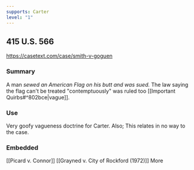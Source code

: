 ```yaml
---
supports: Carter
level: "1"
---
```

## 415 U.S. 566

https://casetext.com/case/smith-v-goguen

### Summary

A man *sewed an American Flag on his butt and was sued.* 
The law saying the flag can't be treated "contemptuously" was ruled too [[Important Quirbs#^802bce|vague]].

### Use

Very goofy vagueness doctrine for Carter.
Also; This relates in no way to the case.

### Embedded

[[Picard v. Connor]]
[[Grayned v. City of Rockford (1972)]]
More